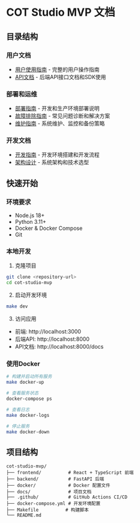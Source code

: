 # COT Studio MVP 文档

## 目录结构

### 用户文档
- [用户使用指南](./user-guide.md) - 完整的用户操作指南
- [API文档](./api.md) - 后端API接口文档和SDK使用

### 部署和运维
- [部署指南](./deployment.md) - 开发和生产环境部署说明
- [故障排除指南](./troubleshooting.md) - 常见问题诊断和解决方案
- [维护指南](./maintenance.md) - 系统维护、监控和备份策略

### 开发文档
- [开发指南](./development.md) - 开发环境搭建和开发流程
- [架构设计](./architecture.md) - 系统架构和技术选型

## 快速开始

### 环境要求

- Node.js 18+
- Python 3.11+
- Docker & Docker Compose
- Git

### 本地开发

1. 克隆项目
```bash
git clone <repository-url>
cd cot-studio-mvp
```

2. 启动开发环境
```bash
make dev
```

3. 访问应用
- 前端: http://localhost:3000
- 后端API: http://localhost:8000
- API文档: http://localhost:8000/docs

### 使用Docker

```bash
# 构建并启动所有服务
make docker-up

# 查看服务状态
docker-compose ps

# 查看日志
make docker-logs

# 停止服务
make docker-down
```

## 项目结构

```
cot-studio-mvp/
├── frontend/          # React + TypeScript 前端
├── backend/           # FastAPI 后端
├── docker/            # Docker 配置文件
├── docs/              # 项目文档
├── .github/           # GitHub Actions CI/CD
├── docker-compose.yml # 开发环境配置
├── Makefile          # 构建脚本
└── README.md
```